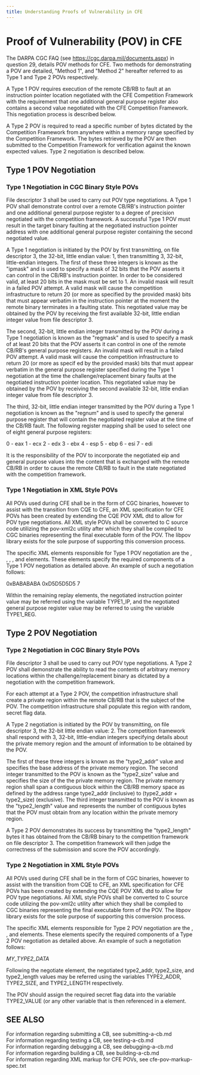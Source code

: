 ```yaml
---
title: Understanding Proofs of Vulnerability in CFE
---
```

# Proof of Vulnerability (POV) in CFE

The DARPA CGC FAQ (see https://cgc.darpa.mil/documents.aspx) in question 29, details 
POV methods for CFE. Two methods for demonstrating a POV are detailed, "Method 1", and
"Method 2" hereafter referred to as Type 1 and Type 2 POVs respectively.

A Type 1 POV requires execution of the remote CB/RB to fault at an instruction pointer
location negotiated with the CFE Competition Framework with the requirement that
one additional general purpose register also contains a second value negotiated with
the CFE Competition Framework. This negotiation process is described below.

A Type 2 POV is required to read a specific number of bytes dictated by the Competition
Framework from anywhere within a memory range specified by the Competition Framework.
The bytes retrieved by the POV are then submitted to the Competition Framework for
verification against the known expected values. Type 2 negotiation is described below.

## Type 1 POV Negotiation

### Type 1 Negotiation in CGC Binary Style POVs

File descriptor 3 shall be used to carry out POV type negotiations. A Type 1 POV
shall demonstrate control over a remote CB/RB's instruction pointer and one
additional general purpose register to a degree of precision negotiated
with the competition framework. A successful Type 1 POV must result in the
target binary faulting at the negotiated instruction pointer address with
one additional general purpose register containing the second negotiated value.

A Type 1 negotiation is initiated by the POV by first transmitting, on file descriptor 3,
the 32-bit, little endian value: 1, then transmitting 3, 32-bit, little-endian
integers. The first of these three integers is known as the "ipmask" and is used
to specify a mask of 32 bits that the POV asserts it can control in the
CB/RB's instruction pointer. In order to be considered valid, at least 20 bits in the
mask must be set to 1. An invalid  mask will result in a failed POV attempt. A valid
mask will cause the competition infrastructure to return 20 (or more as specified by
the provided mask) bits that must appear verbatim in the instruction pointer at the
moment the remote binary terminates in a faulting state. This negotiated value may be
obtained by the POV by receiving the first available 32-bit, little endian integer
value from file descriptor 3. 

The second, 32-bit, little endian integer transmitted by the POV during a Type 1 negotiation
is known as the "regmask" and is used to specify a mask of at least 20 bits that the
POV asserts it can control in one of the remote CB/RB's general purpose registers.
An invalid mask will result in a failed POV attempt. A valid mask will cause the competition
infrastructure to return 20 (or more as specif ed by the provided mask) bits that must appear
verbatim in the general purpose register specified during the Type 1 negotiation at the time the
challenge/replacement binary faults at the negotiated instruction pointer location. 
This negotiated value may be obtained by the POV by receiving the second available
32-bit, little endian integer value from file descriptor 3.

The third, 32-bit, little endian integer transmitted by the POV during a Type 1 negotiation is known as the
"regnum" and is used to specify the general purpose register that will contain the negotiated
register value at the time of the CB/RB fault. The following register mapping shall be used
to select one of eight general purpose registers:

   0 - eax
   1 - ecx
   2 - edx
   3 - ebx
   4 - esp
   5 - ebp
   6 - esi
   7 - edi
   
It is the responsibility of the POV to incorporate the negotiated eip and general purpose values
into the content that is exchanged with the remote CB/RB in order to cause the remote CB/RB to fault
in the state negotiated with the competition framework.

### Type 1 Negotiation in XML Style POVs

All POVs used during CFE shall be in the form of CGC binaries, however to assist with the 
transition from CQE to CFE, an XML specification for CFE POVs has been created by extending
the CQE POV XML dtd to allow for POV type negotiations. All XML style POVs shall be converted
to C source code utilizing the pov-xml2c utility after which they shall be compiled to
CGC binaries representing the final executable form of the POV. The libpov library exists
for the sole purpose of supporting this conversion process.

The specific XML elements responsible for Type 1 POV negotiation are the <negotiate>, <type1>,
<ipmask>, <regmask>, and <regnum> elements. These elements specify the required components of
a Type 1 POV negotiation as detailed above. An example of such a negotiation follows:

   <negotiate>
      <type1>
         <!-- base 10 or base 16 integer. Base 16 integers must be prefixed with "0x" -->
         <ipmask>0xBABABABA</ipmask>
         <!-- base 10 or base 16 integer. Base 16 integers must be prefixed with "0x" -->
         <regmask>0xD5D5D5D5</regmask>
         <!-- 0..7 [eax,ecx,edx,ebx,esp,ebp,esi,edi] -->
         <regnum>7</regnum>
      </type1>
   </negotiate>

Within the remaining replay elements, the negotiated instruction pointer value may be referred
using the variable TYPE1_IP, and the negotiated general purpose register value may be referred
to using the variable TYPE1_REG.
      
## Type 2 POV Negotiation

### Type 2 Negotiation in CGC Binary Style POVs

File descriptor 3 shall be used to carry out POV type negotiations.  A Type 2 POV shall
demonstrate the ability to read the contents of arbitrary memory locations within the
challenge/replacement binary as dictated by a negotiation with the competition framework.

For each attempt at a Type 2 POV, the competition infrastructure shall create a private
region within the remote CB/RB that is the subject of the POV. The competition
infrastructure shall populate this region with random, secret flag data.

A Type 2 negotiation is initiated by the POV by transmitting, on file descriptor 3,
the 32-bit little endian value: 2.  The competition framework shall respond with 3, 32-bit,
little-endian integers specifying details about the private memory region and the amount of
information to be obtained by the POV.

The first of these three integers is known as the "type2_addr" value and specifies the base
address of the private memory region. The second integer transmitted to the POV is 
known as the "type2_size" value and specifies the size of the the private memory 
region. The private memory region shall span a contiguous block within the CB/RB
memory space as defined by the address range type2_addr (inclusive) to 
(type2_addr + type2_size) (exclusive). The third integer transmitted to the POV is 
known as the "type2_length" value and represents the number of contiguous bytes
that the POV must obtain from any location within the private memory region.

A Type 2 POV demonstrates its success by transmitting the "type2_length" bytes
it has obtained from the CB/RB binary to the competition framework
on file descriptor 3. The competition framework will then judge the correctness of the 
submission and score the POV accordingly.

### Type 2 Negotiation in XML Style POVs

All POVs used during CFE shall be in the form of CGC binaries, however to assist with the 
transition from CQE to CFE, an XML specification for CFE POVs has been created by extending
the CQE POV XML dtd to allow for POV type negotiations. All XML style POVs shall be converted
to C source code utilizing the pov-xml2c utility after which they shall be compiled to
CGC binaries representing the final executable form of the POV. The libpov library exists
for the sole purpose of supporting this conversion process.

The specific XML elements responsible for Type 2 POV negotiation are the <negotiate>, <type2>,
and <submit> elements. These elements specify the required components of
a Type 2 POV negotiation as detailed above. An example of such a negotiation follows:

   <negotiate>
      <!-- The POV need only express its intent to perform a Type 2 -->
      <type2 />
   </negotiate>
   
   <!-- Other replay elements carry out the communication Whit the CB/RB -->
   
   <!-- Finally the retrieved secret flag bytes are submitted -->
   
   <submit>
      <!-- The submit element is optional, if it is omitted the value of
           the variable TYPE2_VALUE shall be submitted to the competition 
           framework prior to terminating the POV -->
      <var>MY_TYPE2_DATA</var>
   </submit>

Following the negotiate element, the negotiated type2_addr, type2_size, and type2_length values
may be referred using the variables TYPE2_ADDR, TYPE2_SIZE, and TYPE2_LENGTH respectively.

The POV should assign the required secret flag data into the variable TYPE2_VALUE (or any other
variable that is then referenced in a <submit> element.

## SEE ALSO

For information regarding submitting a CB, see submitting-a-cb.md <br>
For information regarding testing a CB, see testing-a-cb.md <br>
For information regarding debugging a CB, see debugging-a-cb.md <br>
For information regarding building a CB, see building-a-cb.md <br>
For information regarding XML markup for CFE POVs, see cfe-pov-markup-spec.txt <br>

